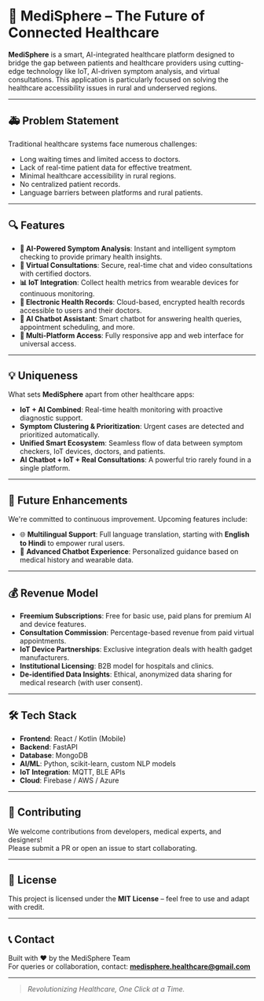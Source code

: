 # 🏥 MediSphere – The Future of Connected Healthcare

**MediSphere** is a smart, AI-integrated healthcare platform designed to bridge the gap between patients and healthcare providers using cutting-edge technology like IoT, AI-driven symptom analysis, and virtual consultations. This application is particularly focused on solving the healthcare accessibility issues in rural and underserved regions.

---

## 🚑 Problem Statement

Traditional healthcare systems face numerous challenges:
- Long waiting times and limited access to doctors.
- Lack of real-time patient data for effective treatment.
- Minimal healthcare accessibility in rural regions.
- No centralized patient records.
- Language barriers between platforms and rural patients.

---

## 🔍 Features

- **🧠 AI-Powered Symptom Analysis**: Instant and intelligent symptom checking to provide primary health insights.
- **📱 Virtual Consultations**: Secure, real-time chat and video consultations with certified doctors.
- **📊 IoT Integration**: Collect health metrics from wearable devices for continuous monitoring.
- **🧾 Electronic Health Records**: Cloud-based, encrypted health records accessible to users and their doctors.
- **🤖 AI Chatbot Assistant**: Smart chatbot for answering health queries, appointment scheduling, and more.
- **🧩 Multi-Platform Access**: Fully responsive app and web interface for universal access.

---

## 💡 Uniqueness

What sets **MediSphere** apart from other healthcare apps:

- **IoT + AI Combined**: Real-time health monitoring with proactive diagnostic support.
- **Symptom Clustering & Prioritization**: Urgent cases are detected and prioritized automatically.
- **Unified Smart Ecosystem**: Seamless flow of data between symptom checkers, IoT devices, doctors, and patients.
- **AI Chatbot + IoT + Real Consultations**: A powerful trio rarely found in a single platform.

---

## 🚀 Future Enhancements

We're committed to continuous improvement. Upcoming features include:

- 🌐 **Multilingual Support**: Full language translation, starting with **English to Hindi** to empower rural users.
- 🧠 **Advanced Chatbot Experience**: Personalized guidance based on medical history and wearable data.

---

## 💰 Revenue Model

- **Freemium Subscriptions**: Free for basic use, paid plans for premium AI and device features.
- **Consultation Commission**: Percentage-based revenue from paid virtual appointments.
- **IoT Device Partnerships**: Exclusive integration deals with health gadget manufacturers.
- **Institutional Licensing**: B2B model for hospitals and clinics.
- **De-identified Data Insights**: Ethical, anonymized data sharing for medical research (with user consent).

---

## 🛠️ Tech Stack

- **Frontend**: React / Kotlin (Mobile)
- **Backend**: FastAPI
- **Database**: MongoDB
- **AI/ML**: Python, scikit-learn, custom NLP models
- **IoT Integration**: MQTT, BLE APIs
- **Cloud**: Firebase / AWS / Azure

---

## 🤝 Contributing

We welcome contributions from developers, medical experts, and designers!  
Please submit a PR or open an issue to start collaborating.

---

## 📄 License

This project is licensed under the **MIT License** – feel free to use and adapt with credit.

---

## 📞 Contact

Built with ❤️ by the MediSphere Team  
For queries or collaboration, contact: **medisphere.healthcare@gmail.com**

---

> *Revolutionizing Healthcare, One Click at a Time.*